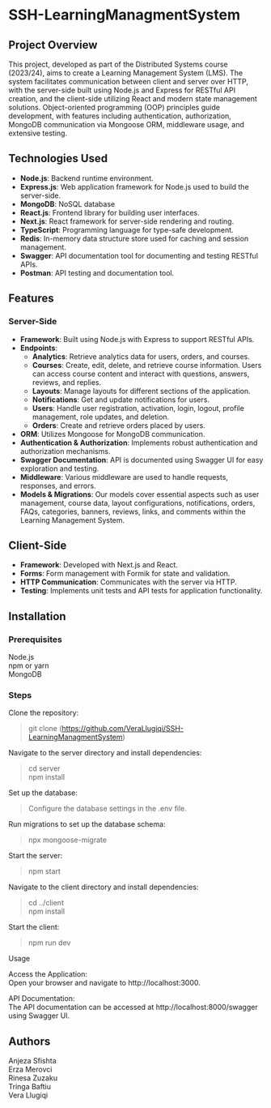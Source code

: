 # SSH-LearningManagmentSystem

## Project Overview
This project, developed as part of the Distributed Systems course (2023/24), aims to create a Learning Management System (LMS). The system facilitates communication between client and server over HTTP, with the server-side built using Node.js and Express for RESTful API creation, and the client-side utilizing React and modern state management solutions. Object-oriented programming (OOP) principles guide development, with features including authentication, authorization, MongoDB communication via Mongoose ORM, middleware usage, and extensive testing.

## Technologies Used

- **Node.js**: Backend runtime environment.
- **Express.js**: Web application framework for Node.js used to build the server-side.
- **MongoDB**: NoSQL database
- **React.js**: Frontend library for building user interfaces.
- **Next.js**: React framework for server-side rendering and routing.
- **TypeScript**: Programming language for type-safe development.
- **Redis**: In-memory data structure store used for caching and session management.
- **Swagger**: API documentation tool for documenting and testing RESTful APIs.
- **Postman**: API testing and documentation tool.

## Features

### Server-Side

- **Framework**: Built using Node.js with Express to support RESTful APIs.
- **Endpoints**:
  - **Analytics**: Retrieve analytics data for users, orders, and courses.
  - **Courses**: Create, edit, delete, and retrieve course information. Users can access course content and interact with questions, answers, reviews, and replies.
  - **Layouts**: Manage layouts for different sections of the application.
  - **Notifications**: Get and update notifications for users.
  - **Users**: Handle user registration, activation, login, logout, profile management, role updates, and deletion.
  - **Orders**: Create and retrieve orders placed by users.
- **ORM**: Utilizes Mongoose for MongoDB communication.
- **Authentication & Authorization**: Implements robust authentication and authorization mechanisms.
- **Swagger Documentation**: API is documented using Swagger UI for easy exploration and testing.
- **Middleware**: Various middleware are used to handle requests, responses, and errors.
- **Models & Migrations**: Our models cover essential aspects such as user management, course data, layout configurations, notifications, orders, FAQs, categories, banners, reviews, links, and comments within the Learning Management System.


## Client-Side
- **Framework**: Developed with Next.js and React.
- **Forms**: Form management with Formik for state and validation.
- **HTTP Communication**: Communicates with the server via HTTP.
- **Testing**: Implements unit tests and API tests for application functionality.

## Installation
   ### Prerequisites
   Node.js  </br>
   npm or yarn  </br>
   MongoDB </br>
   
   ### Steps
Clone the repository:  </br>
> git clone (https://github.com/VeraLlugiqi/SSH-LearningManagmentSystem)  </br>

Navigate to the server directory and install dependencies:  </br>
> cd server  </br>
> npm install  </br>

Set up the database:  </br>
   > Configure the database settings in the .env file.  </br>

Run migrations to set up the database schema:  </br>
   > npx mongoose-migrate  </br>
   
Start the server:  </br>
> npm start  </br>

Navigate to the client directory and install dependencies:  </br>
 > cd ../client  </br>
 > npm install  </br>

Start the client:  </br>
> npm run dev  </br>

Usage  </br>

Access the Application:  </br>
Open your browser and navigate to http://localhost:3000.  </br>

API Documentation:  </br>
The API documentation can be accessed at http://localhost:8000/swagger using Swagger UI.  </br>
 
## Authors  </br>
Anjeza Sfishta  </br>
Erza Merovci  </br>
Rinesa Zuzaku  </br>
Tringa Baftiu  </br>
Vera Llugiqi </br>

